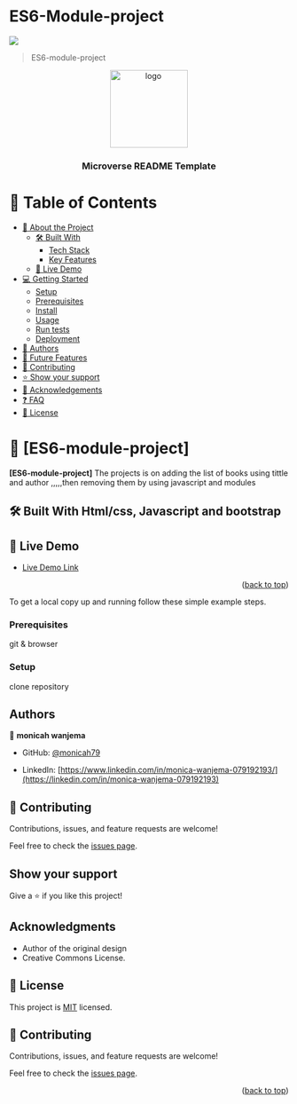 # ES6-Module-project
![](https://img.shields.io/badge/Microverse-blueviolet)

>ES6-module-project


<a name="readme-top"></a>

<div align="center">

  <img src="murple_logo.png" alt="logo" width="140"  height="auto" />
  <br/>

  <h3><b>Microverse README Template</b></h3>

</div>

# 📗 Table of Contents

- [📖 About the Project](#about-project)
  - [🛠 Built With](#built-with)
    - [Tech Stack](#tech-stack)
    - [Key Features](#key-features)
  - [🚀 Live Demo](#live-demo)
- [💻 Getting Started](#getting-started)
  - [Setup](#setup)
  - [Prerequisites](#prerequisites)
  - [Install](#install)
  - [Usage](#usage)
  - [Run tests](#run-tests)
  - [Deployment](#triangular_flag_on_post-deployment)
- [👥 Authors](#authors)
- [🔭 Future Features](#future-features)
- [🤝 Contributing](#contributing)
- [⭐️ Show your support](#support)
- [🙏 Acknowledgements](#acknowledgements)
- [❓ FAQ](#faq)
- [📝 License](#license)

<!-- PROJECT DESCRIPTION -->

# 📖 [ES6-module-project] <a name="Books sorting"></a>

**[ES6-module-project]** The projects is on adding the list of books using tittle and author ,,,,,then removing them by using javascript and modules

## 🛠 Built With <a name="built-with">Html/css, Javascript and bootstrap</a>


## 🚀 Live Demo <a name="live-demo"></a>


- [Live Demo Link](https://monicah79.github.io/awesome-books-project/)

<p align="right">(<a href="#readme-top">back to top</a>)</p>



To get a local copy up and running follow these simple example steps.

### Prerequisites
git & browser

### Setup
clone repository

## Authors

👤 **monicah wanjema**

- GitHub: [@monicah79](https://github.com/monicah79)

- LinkedIn: [https://www.linkedin.com/in/monica-wanjema-079192193/](https://linkedin.com/in/monica-wanjema-079192193)


## 🤝 Contributing

Contributions, issues, and feature requests are welcome!

Feel free to check the [issues page](../../issues/).

## Show your support

Give a ⭐️ if you like this project!

## Acknowledgments

- Author of the original design
- Creative Commons License.

## 📝 License

This project is [MIT](./LICENSE) licensed.

## 🤝 Contributing <a name="contributing"></a>

Contributions, issues, and feature requests are welcome!

Feel free to check the [issues page](../../issues/).

<p align="right">(<a href="#readme-top">back to top</a>)</p>